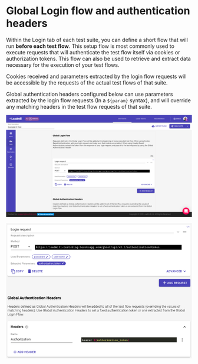 # Global Login flow and authentication headers

Within the Login tab of each test suite, you can define a short flow that will run **before each test flow**. This setup flow is most commonly used to execute requests that will authenticate the test flow itself via cookies or authorization tokens. This flow can also be used to retrieve and extract data necessary for the execution of your test flows. 

Cookies received and parameters extracted by the login flow requests will be accessible by the requests of the actual test flows of that suite.

Global authentication headers configured below can use parameters extracted by the login flow requests \(In a `${param}` syntax\), and will override any matching headers in the test flow requests of that suite.

![](../../.gitbook/assets/image%20%2836%29.png)

![](../../.gitbook/assets/image%20%2835%29.png)

